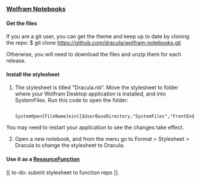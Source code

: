 ### [Wolfram Notebooks](https://www.wolfram.com/notebooks/)

#### Get the files

If you are a git user, you can get the theme and keep up to date by cloning the repo:
        $ git clone https://github.com/dracula/wolfram-notebooks.git
        
Otherwise, you will need to download the files and unzip them for each release.

#### Install the stylesheet

1. The stylesheet is titled "Dracula.nb". Move the stylesheet to folder where your Wolfram Desktop application is installed, and into SystemFiles. Run this code to open the folder:

        SystemOpen[FileNameJoin[{$UserBaseDirectory,"SystemFiles","FrontEnd","StyleSheets"}]]

You may need to restart your application to see the changes take effect.

2. Open a new notebook, and from the menu go to Format > Stylesheet > Dracula to change the stylesheet to Dracula.

#### Use it as a [ResourceFunction](https://reference.wolfram.com/language/ref/ResourceFunction.html)
[[ to-do: submit stylesheet to function repo ]].

